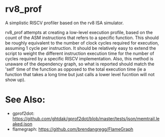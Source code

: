 # rv8_prof
A simplistic RISCV profiler based on the rv8 ISA simulator.

rv8_prof attempts at creating a low-level execution profile, based on the count of the ASM instructions that refers to a specific function. This should be roughly equivalent to the number of clock cycles required for execution, assuming 1 cycle per instruction. It should be relatively easy to extend the script to weight the different instruction execution time for the number of cycles required by a specific RISCV implementation. Also, this method is unaware of the dependency graph, so what is reported should match the 'self' time of the function as opposed to the total execution time (ie a function that takes a long time but just calls a lower level fucntion will not show up).

# See Also:
- gprof2dot: https://github.com/ghtdak/gprof2dot/blob/master/tests/json/memtrail.leaked.json
- flamegraph: https://github.com/brendangregg/FlameGraph
